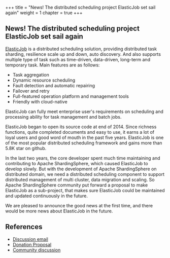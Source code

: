 
+++
title = "News! The distributed scheduling project ElasticJob set sail again"
weight = 1
chapter = true
+++

## News! The distributed scheduling project ElasticJob set sail again

[ElasticJob](https://github.com/elasticjob) is a distributed scheduling solution, providing distributed task sharding, resilience scale up and down, auto discovery. And also supports multiple type of task such as time-driven, data-driven, long-term and temporary task. Main features are as follows:

 * Task aggregation
 * Dynamic resource scheduling
 * Fault detection and automatic repairing
 * Failover and retry
 * Full-featured operation platform and management tools
 * Friendly with cloud-native

ElasticJob can fully meet enterprise user's requirements on scheduling and processing ability for task management and batch jobs.

ElasticJob began to open its source code at end of 2014. Since richness functions, quite completed documents and easy to use, it earns a lot of loyal users and good word of mouth in the past five years. ElasticJob is one of the most popular distributed scheduling framework and gains more than 5.8K star on github.

In the last two years, the core developer spent much time maintaining and contributing to Apache ShardingSphere, which caused ElasticJob to develop slowly. But with the development of Apache ShardingSphere on distributed domain, we need a distributed scheduling component to support distributed management of multi cluster, data migration and scaling. So Apache ShardingSphere community put forward a proposal to make ElasticJob as a sub-project, that makes sure ElasticJob could be maintained and updated continuously in the future.

We are pleased to announce the good news at the first time, and there would be more news about ElasticJob in the future.

## References
* [Discussion email](https://lists.apache.org/thread.html/rd6171e2065be6bcfbeb7aba7e5c876eeed04db585c6ab78fc03a581c%40%3Cdev.shardingsphere.apache.org%3E)
* [Donation Proposal](https://cwiki.apache.org/confluence/display/SHARDINGSPHERE/ElasticJob+Donation+Proposal)
* [Community discussion](https://github.com/elasticjob/elastic-job-lite/issues/728)
